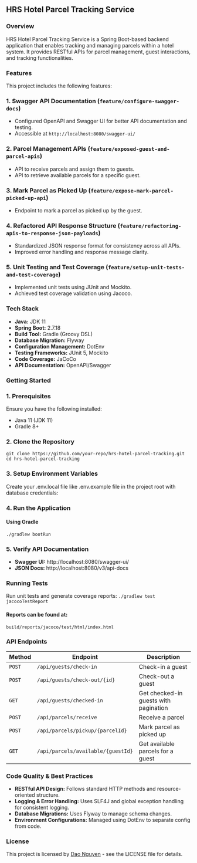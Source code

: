 ## HRS Hotel Parcel Tracking Service

### Overview
HRS Hotel Parcel Tracking Service is a Spring Boot-based backend application that enables tracking and managing parcels within a hotel system. It provides RESTful APIs for parcel management, guest interactions, and tracking functionalities.

### Features
This project includes the following features:
### 1. Swagger API Documentation (`feature/configure-swagger-docs`)
- Configured OpenAPI and Swagger UI for better API documentation and testing.
- Accessible at `http://localhost:8080/swagger-ui/`

### 2. Parcel Management APIs (`feature/exposed-guest-and-parcel-apis`)
- API to receive parcels and assign them to guests.
- API to retrieve available parcels for a specific guest.

### 3. Mark Parcel as Picked Up (`feature/expose-mark-parcel-picked-up-api`)
- Endpoint to mark a parcel as picked up by the guest.

### 4. Refactored API Response Structure (`feature/refactoring-apis-to-response-json-payloads`)
- Standardized JSON response format for consistency across all APIs.
- Improved error handling and response message clarity.

### 5. Unit Testing and Test Coverage (`feature/setup-unit-tests-and-test-coverage`)
- Implemented unit tests using JUnit and Mockito.
- Achieved test coverage validation using Jacoco.

### Tech Stack
- **Java:** JDK 11
- **Spring Boot:** 2.7.18
- **Build Tool:** Gradle (Groovy DSL)
- **Database Migration:** Flyway
- **Configuration Management:** DotEnv
- **Testing Frameworks:** JUnit 5, Mockito
- **Code Coverage:** JaCoCo
- **API Documentation:** OpenAPI/Swagger

### Getting Started
### 1. Prerequisites
Ensure you have the following installed:
- Java 11 (JDK 11)
- Gradle 8+

### 2. Clone the Repository
`git clone https://github.com/your-repo/hrs-hotel-parcel-tracking.git`  
`cd hrs-hotel-parcel-tracking`

### 3. Setup Environment Variables
Create your .env.local file like .env.example file in the project root 
with database credentials:

### 4. Run the Application
#### Using Gradle
`./gradlew bootRun`

### 5. Verify API Documentation
- **Swagger UI:** http://localhost:8080/swagger-ui/
- **JSON Docs:** http://localhost:8080/v3/api-docs

### Running Tests
Run unit tests and generate coverage reports:
`./gradlew test jacocoTestReport`
#### Reports can be found at:
`build/reports/jacoco/test/html/index.html`

### API Endpoints
| Method  | Endpoint                           | Description                           |
|---------|------------------------------------|---------------------------------------|
| `POST`  | `/api/guests/check-in`             | Check-in a guest                      |
| `POST`  | `/api/guests/check-out/{id}`       | Check-out a guest                     |
| `GET`   | `/api/guests/checked-in`           | Get checked-in guests with pagination |
| `POST`  | `/api/parcels/receive`             | Receive a parcel                      |
| `POST`  | `/api/parcels/pickup/{parcelId}`   | Mark parcel as picked up              |
| `GET`   | `/api/parcels/available/{guestId}` | Get available parcels for a guest     |

### Code Quality & Best Practices
- **RESTful API Design:** Follows standard HTTP methods and resource-oriented structure.
- **Logging & Error Handling:** Uses SLF4J and global exception handling for consistent logging.
- **Database Migrations:** Uses Flyway to manage schema changes.
- **Environment Configurations:** Managed using DotEnv to separate config from code.

### License
This project is licensed by [Dao Nguyen](https://www.facebook.com/daonguyendev/) - see the LICENSE file for details.